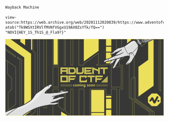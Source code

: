 ```
Wayback Machine

view-source:https://web.archive.org/web/20201112020839/https://www.adventofctf.com/
atob("Tk9WSXtIRVlfMVNfVGgxU19AX0ZsYTk/fQ==")
"NOVI{HEY_1S_Th1S_@_Fla9?}"

```
<img src="images/0.png">
